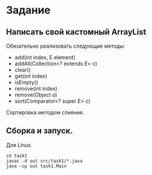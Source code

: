 # Задание

## Написать свой кастомный ArrayList

Обязательно реализовать следующие методы:
 - add(int index, E element)
 - addAll(Collection<? extends E> c)
 - clear()
 - get(int index)
 - isEmpty()
 - remove(int index)
 - remove(Object o)
 - sort(Comparator<? super E> c)

 Сортировка методом слияния.

## Сборка и запуск.

Для Linux.

```
cd task1
javac -d out src/task1/*.java
java -cp out task1.Main
```